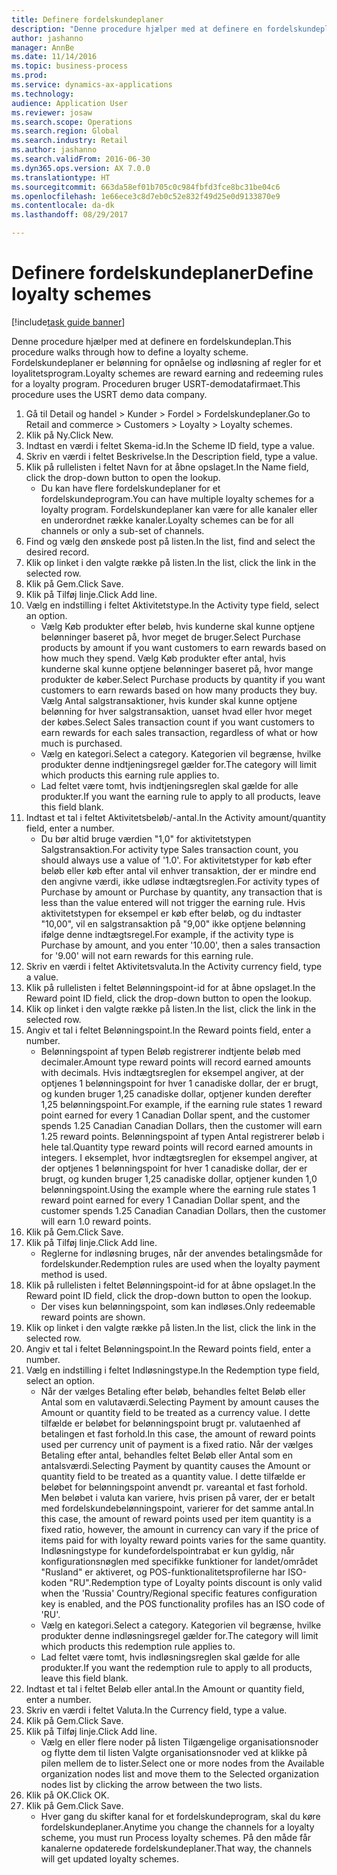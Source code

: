 ```yaml
--- 
title: Definere fordelskundeplaner
description: "Denne procedure hjælper med at definere en fordelskundeplan."
author: jashanno
manager: AnnBe
ms.date: 11/14/2016
ms.topic: business-process
ms.prod: 
ms.service: dynamics-ax-applications
ms.technology: 
audience: Application User
ms.reviewer: josaw
ms.search.scope: Operations
ms.search.region: Global
ms.search.industry: Retail
ms.author: jashanno
ms.search.validFrom: 2016-06-30
ms.dyn365.ops.version: AX 7.0.0
ms.translationtype: HT
ms.sourcegitcommit: 663da58ef01b705c0c984fbfd3fce8bc31be04c6
ms.openlocfilehash: 1e66ece3c8d7eb0c52e832f49d25e0d9133870e9
ms.contentlocale: da-dk
ms.lasthandoff: 08/29/2017

---
```

# <a name="define-loyalty-schemes"></a><span data-ttu-id="9811b-103">Definere fordelskundeplaner</span><span class="sxs-lookup"><span data-stu-id="9811b-103">Define loyalty schemes</span></span>

[!include[task guide banner](../includes/task-guide-banner.md)]

<span data-ttu-id="9811b-104">Denne procedure hjælper med at definere en fordelskundeplan.</span><span class="sxs-lookup"><span data-stu-id="9811b-104">This procedure walks through how to define a loyalty scheme.</span></span> <span data-ttu-id="9811b-105">Fordelskundeplaner er belønning for opnåelse og indløsning af regler for et loyalitetsprogram.</span><span class="sxs-lookup"><span data-stu-id="9811b-105">Loyalty schemes are reward earning and redeeming rules for a loyalty program.</span></span> <span data-ttu-id="9811b-106">Proceduren bruger USRT-demodatafirmaet.</span><span class="sxs-lookup"><span data-stu-id="9811b-106">This procedure uses the USRT demo data company.</span></span>

1. <span data-ttu-id="9811b-107">Gå til Detail og handel > Kunder > Fordel > Fordelskundeplaner.</span><span class="sxs-lookup"><span data-stu-id="9811b-107">Go to Retail and commerce > Customers > Loyalty > Loyalty schemes.</span></span>
2. <span data-ttu-id="9811b-108">Klik på Ny.</span><span class="sxs-lookup"><span data-stu-id="9811b-108">Click New.</span></span>
3. <span data-ttu-id="9811b-109">Indtast en værdi i feltet Skema-id.</span><span class="sxs-lookup"><span data-stu-id="9811b-109">In the Scheme ID field, type a value.</span></span>
4. <span data-ttu-id="9811b-110">Skriv en værdi i feltet Beskrivelse.</span><span class="sxs-lookup"><span data-stu-id="9811b-110">In the Description field, type a value.</span></span>
5. <span data-ttu-id="9811b-111">Klik på rullelisten i feltet Navn for at åbne opslaget.</span><span class="sxs-lookup"><span data-stu-id="9811b-111">In the Name field, click the drop-down button to open the lookup.</span></span>
    * <span data-ttu-id="9811b-112">Du kan have flere fordelskundeplaner for et fordelskundeprogram.</span><span class="sxs-lookup"><span data-stu-id="9811b-112">You can have multiple loyalty schemes for a loyalty program.</span></span> <span data-ttu-id="9811b-113">Fordelskundeplaner kan være for alle kanaler eller en underordnet række kanaler.</span><span class="sxs-lookup"><span data-stu-id="9811b-113">Loyalty schemes can be for all channels or only a sub-set of channels.</span></span>  
6. <span data-ttu-id="9811b-114">Find og vælg den ønskede post på listen.</span><span class="sxs-lookup"><span data-stu-id="9811b-114">In the list, find and select the desired record.</span></span>
7. <span data-ttu-id="9811b-115">Klik op linket i den valgte række på listen.</span><span class="sxs-lookup"><span data-stu-id="9811b-115">In the list, click the link in the selected row.</span></span>
8. <span data-ttu-id="9811b-116">Klik på Gem.</span><span class="sxs-lookup"><span data-stu-id="9811b-116">Click Save.</span></span>
9. <span data-ttu-id="9811b-117">Klik på Tilføj linje.</span><span class="sxs-lookup"><span data-stu-id="9811b-117">Click Add line.</span></span>
10. <span data-ttu-id="9811b-118">Vælg en indstilling i feltet Aktivitetstype.</span><span class="sxs-lookup"><span data-stu-id="9811b-118">In the Activity type field, select an option.</span></span>
    * <span data-ttu-id="9811b-119">Vælg Køb produkter efter beløb, hvis kunderne skal kunne optjene belønninger baseret på, hvor meget de bruger.</span><span class="sxs-lookup"><span data-stu-id="9811b-119">Select Purchase products by amount if you want customers to earn rewards based on how much they spend.</span></span> <span data-ttu-id="9811b-120">Vælg Køb produkter efter antal, hvis kunderne skal kunne optjene belønninger baseret på, hvor mange produkter de køber.</span><span class="sxs-lookup"><span data-stu-id="9811b-120">Select Purchase products by quantity if you want customers to earn rewards based on how many products they buy.</span></span>  <span data-ttu-id="9811b-121">Vælg Antal salgstransaktioner, hvis kunder skal kunne optjene belønning for hver salgstransaktion, uanset hvad eller hvor meget der købes.</span><span class="sxs-lookup"><span data-stu-id="9811b-121">Select Sales transaction count if you want customers to earn rewards for each sales transaction, regardless of what or how much is purchased.</span></span>  
    * <span data-ttu-id="9811b-122">Vælg en kategori.</span><span class="sxs-lookup"><span data-stu-id="9811b-122">Select a category.</span></span> <span data-ttu-id="9811b-123">Kategorien vil begrænse, hvilke produkter denne indtjeningsregel gælder for.</span><span class="sxs-lookup"><span data-stu-id="9811b-123">The category will limit which products this earning rule applies to.</span></span>  
    * <span data-ttu-id="9811b-124">Lad feltet være tomt, hvis indtjeningsreglen skal gælde for alle produkter.</span><span class="sxs-lookup"><span data-stu-id="9811b-124">If you want the earning rule to apply to all products, leave this field blank.</span></span>  
11. <span data-ttu-id="9811b-125">Indtast et tal i feltet Aktivitetsbeløb/-antal.</span><span class="sxs-lookup"><span data-stu-id="9811b-125">In the Activity amount/quantity field, enter a number.</span></span>
    *  <span data-ttu-id="9811b-126">Du bør altid bruge værdien "1,0" for aktivitetstypen Salgstransaktion.</span><span class="sxs-lookup"><span data-stu-id="9811b-126">For activity type Sales transaction count, you should always use a value of '1.0'.</span></span> <span data-ttu-id="9811b-127">For aktivitetstyper for køb efter beløb eller køb efter antal vil enhver transaktion, der er mindre end den angivne værdi, ikke udløse indtægtsreglen.</span><span class="sxs-lookup"><span data-stu-id="9811b-127">For activity types of Purchase by amount or Purchase by quantity, any transaction that is less than the value entered will not trigger the earning rule.</span></span> <span data-ttu-id="9811b-128">Hvis aktivitetstypen for eksempel er køb efter beløb, og du indtaster "10,00", vil en salgstransaktion på "9,00" ikke optjene belønning ifølge denne indtægtsregel.</span><span class="sxs-lookup"><span data-stu-id="9811b-128">For example, if the activity type is Purchase by amount, and you enter '10.00', then a sales transaction for '9.00' will not earn rewards for this earning rule.</span></span>  
12. <span data-ttu-id="9811b-129">Skriv en værdi i feltet Aktivitetsvaluta.</span><span class="sxs-lookup"><span data-stu-id="9811b-129">In the Activity currency field, type a value.</span></span>
13. <span data-ttu-id="9811b-130">Klik på rullelisten i feltet Belønningspoint-id for at åbne opslaget.</span><span class="sxs-lookup"><span data-stu-id="9811b-130">In the Reward point ID field, click the drop-down button to open the lookup.</span></span>
14. <span data-ttu-id="9811b-131">Klik op linket i den valgte række på listen.</span><span class="sxs-lookup"><span data-stu-id="9811b-131">In the list, click the link in the selected row.</span></span>
15. <span data-ttu-id="9811b-132">Angiv et tal i feltet Belønningspoint.</span><span class="sxs-lookup"><span data-stu-id="9811b-132">In the Reward points field, enter a number.</span></span>
    * <span data-ttu-id="9811b-133">Belønningspoint af typen Beløb registrerer indtjente beløb med decimaler.</span><span class="sxs-lookup"><span data-stu-id="9811b-133">Amount type reward points will record earned amounts with decimals.</span></span> <span data-ttu-id="9811b-134">Hvis indtægtsreglen for eksempel angiver, at der optjenes 1 belønningspoint for hver 1 canadiske dollar, der er brugt, og kunden bruger 1,25 canadiske dollar, optjener kunden derefter 1,25 belønningspoint.</span><span class="sxs-lookup"><span data-stu-id="9811b-134">For example, if the earning rule states 1 reward point earned for every 1 Canadian Dollar spent, and the customer spends 1.25 Canadian Canadian Dollars, then the customer will earn 1.25 reward points.</span></span> <span data-ttu-id="9811b-135">Belønningspoint af typen Antal registrerer beløb i hele tal.</span><span class="sxs-lookup"><span data-stu-id="9811b-135">Quantity type reward points will record earned amounts in integers.</span></span> <span data-ttu-id="9811b-136">I eksemplet, hvor indtægtsreglen for eksempel angiver, at der optjenes 1 belønningspoint for hver 1 canadiske dollar, der er brugt, og kunden bruger 1,25 canadiske dollar, optjener kunden 1,0 belønningspoint.</span><span class="sxs-lookup"><span data-stu-id="9811b-136">Using the example where the earning rule states 1 reward point earned for every 1 Canadian Dollar spent, and the customer spends 1.25 Canadian Canadian Dollars, then the customer will earn 1.0 reward points.</span></span>  
16. <span data-ttu-id="9811b-137">Klik på Gem.</span><span class="sxs-lookup"><span data-stu-id="9811b-137">Click Save.</span></span>
17. <span data-ttu-id="9811b-138">Klik på Tilføj linje.</span><span class="sxs-lookup"><span data-stu-id="9811b-138">Click Add line.</span></span>
    * <span data-ttu-id="9811b-139">Reglerne for indløsning bruges, når der anvendes betalingsmåde for fordelskunder.</span><span class="sxs-lookup"><span data-stu-id="9811b-139">Redemption rules are used when the loyalty payment method is used.</span></span>  
18. <span data-ttu-id="9811b-140">Klik på rullelisten i feltet Belønningspoint-id for at åbne opslaget.</span><span class="sxs-lookup"><span data-stu-id="9811b-140">In the Reward point ID field, click the drop-down button to open the lookup.</span></span>
    * <span data-ttu-id="9811b-141">Der vises kun belønningspoint, som kan indløses.</span><span class="sxs-lookup"><span data-stu-id="9811b-141">Only redeemable reward points are shown.</span></span>  
19. <span data-ttu-id="9811b-142">Klik op linket i den valgte række på listen.</span><span class="sxs-lookup"><span data-stu-id="9811b-142">In the list, click the link in the selected row.</span></span>
20. <span data-ttu-id="9811b-143">Angiv et tal i feltet Belønningspoint.</span><span class="sxs-lookup"><span data-stu-id="9811b-143">In the Reward points field, enter a number.</span></span>
21. <span data-ttu-id="9811b-144">Vælg en indstilling i feltet Indløsningstype.</span><span class="sxs-lookup"><span data-stu-id="9811b-144">In the Redemption type field, select an option.</span></span>
    * <span data-ttu-id="9811b-145">Når der vælges Betaling efter beløb, behandles feltet Beløb eller Antal som en valutaværdi.</span><span class="sxs-lookup"><span data-stu-id="9811b-145">Selecting Payment by amount causes the Amount or quantity field to be treated as a currency value.</span></span> <span data-ttu-id="9811b-146">I dette tilfælde er beløbet for belønningspoint brugt pr. valutaenhed af betalingen et fast forhold.</span><span class="sxs-lookup"><span data-stu-id="9811b-146">In this case, the amount of reward points used per currency unit of payment is a fixed ratio.</span></span> <span data-ttu-id="9811b-147">Når der vælges Betaling efter antal, behandles feltet Beløb eller Antal som en antalsværdi.</span><span class="sxs-lookup"><span data-stu-id="9811b-147">Selecting Payment by quantity causes the Amount or quantity field to be treated as a quantity value.</span></span> <span data-ttu-id="9811b-148">I dette tilfælde er beløbet for belønningspoint anvendt pr. vareantal et fast forhold. Men beløbet i valuta kan variere, hvis prisen på varer, der er betalt med fordelskundebelønningspoint, varierer for det samme antal.</span><span class="sxs-lookup"><span data-stu-id="9811b-148">In this case, the amount of reward points used per item quantity is a fixed ratio, however, the amount in currency can vary if the price of items paid for with loyalty reward points varies for the same quantity.</span></span> <span data-ttu-id="9811b-149">Indløsningstype for kundefordelspointrabat er kun gyldig, når konfigurationsnøglen med specifikke funktioner for landet/området "Rusland" er aktiveret, og POS-funktionalitetsprofilerne har ISO-koden "RU".</span><span class="sxs-lookup"><span data-stu-id="9811b-149">Redemption type of Loyalty points discount is only valid when the 'Russia' Country/Regional specific features configuration key is enabled, and the POS functionality profiles has an ISO code of 'RU'.</span></span>  
    * <span data-ttu-id="9811b-150">Vælg en kategori.</span><span class="sxs-lookup"><span data-stu-id="9811b-150">Select a category.</span></span> <span data-ttu-id="9811b-151">Kategorien vil begrænse, hvilke produkter denne indløsningsregel gælder for.</span><span class="sxs-lookup"><span data-stu-id="9811b-151">The category will limit which products this redemption rule applies to.</span></span>  
    * <span data-ttu-id="9811b-152">Lad feltet være tomt, hvis indløsningsreglen skal gælde for alle produkter.</span><span class="sxs-lookup"><span data-stu-id="9811b-152">If you want the redemption rule to apply to all products, leave this field blank.</span></span>  
22. <span data-ttu-id="9811b-153">Indtast et tal i feltet Beløb eller antal.</span><span class="sxs-lookup"><span data-stu-id="9811b-153">In the Amount or quantity field, enter a number.</span></span>
23. <span data-ttu-id="9811b-154">Skriv en værdi i feltet Valuta.</span><span class="sxs-lookup"><span data-stu-id="9811b-154">In the Currency field, type a value.</span></span>
24. <span data-ttu-id="9811b-155">Klik på Gem.</span><span class="sxs-lookup"><span data-stu-id="9811b-155">Click Save.</span></span>
25. <span data-ttu-id="9811b-156">Klik på Tilføj linje.</span><span class="sxs-lookup"><span data-stu-id="9811b-156">Click Add line.</span></span>
    * <span data-ttu-id="9811b-157">Vælg en eller flere noder på listen Tilgængelige organisationsnoder og flytte dem til listen Valgte organisationsnoder ved at klikke på pilen mellem de to lister.</span><span class="sxs-lookup"><span data-stu-id="9811b-157">Select one or more nodes from the Available organization nodes list and move them to the Selected organization nodes list by clicking the arrow between the two lists.</span></span>  
26. <span data-ttu-id="9811b-158">Klik på OK.</span><span class="sxs-lookup"><span data-stu-id="9811b-158">Click OK.</span></span>
27. <span data-ttu-id="9811b-159">Klik på Gem.</span><span class="sxs-lookup"><span data-stu-id="9811b-159">Click Save.</span></span>
    * <span data-ttu-id="9811b-160">Hver gang du skifter kanal for et fordelskundeprogram, skal du køre fordelskundeplaner.</span><span class="sxs-lookup"><span data-stu-id="9811b-160">Anytime you change the channels for a loyalty scheme, you must run Process loyalty schemes.</span></span> <span data-ttu-id="9811b-161">På den måde får kanalerne opdaterede fordelskundeplaner.</span><span class="sxs-lookup"><span data-stu-id="9811b-161">That way, the channels will get updated loyalty schemes.</span></span>  


